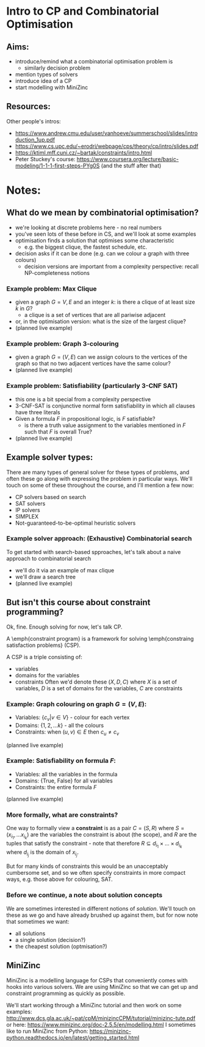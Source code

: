 # Intro to CP and Combinatorial Optimisation
## Aims:
- introduce/remind what a combinatorial optimisation problem is
    - similarly decision problem
- mention types of solvers
- introduce idea of a CP
- start modelling with MiniZinc

## Resources:

Other people's intros:
- https://www.andrew.cmu.edu/user/vanhoeve/summerschool/slides/introduction_1up.pdf
- https://www.cs.upc.edu/~erodri/webpage/cps/theory/cp/intro/slides.pdf
- https://ktiml.mff.cuni.cz/~bartak/constraints/intro.html
- Peter Stuckey's course: https://www.coursera.org/lecture/basic-modeling/1-1-1-first-steps-PYg0S (and the stuff after that)

# Notes:
## What do we mean by combinatorial optimisation?
- we're looking at discrete problems here - no real numbers
- you've seen lots of these before in CS, and we'll look at some examples
- optimisation finds a solution that optimises some characteristic
    - e.g. the biggest clique, the fastest schedule, etc.
- decision asks if it can be done (e.g. can we colour a graph with three colours)
    - decision versions are important from a complexity perspective: recall NP-completeness notions 

### Example problem: Max Clique
- given a graph $G = V, E$ and an integer $k$: is there a clique of at least size $k$ in $G$?
    - a clique is a set of vertices that are all pariwise adjacent
- or, in the optimisation version: what is the size of the largest clique?
- (planned live example)

### Example problem: Graph 3-colouring
- given a graph $G = (V, E)$ can we assign colours to the vertices of the graph so that no two adjacent vertices have the same colour?
- (planned live example)

### Example problem: Satisfiability (particularly 3-CNF SAT)
- this one is a bit special from a complexity perspective
- 3-CNF-SAT is conjunctive normal form satisfiability in which all clauses have three literals
- Given a formula $F$ in propositional logic, is $F$ satisfiable?
    - is there a truth value assignment to the variables mentioned in $F$ such that $F$ is overall True?
- (planned live example)


## Example solver types:
There are many types of general solver for these types of problems, and often these go along with expressing the problem in particular ways.  We'll touch on some of these throughout the course, and I'll mention a few now:
- CP solvers based on search
- SAT solvers
- IP solvers
- SIMPLEX
- Not-guaranteed-to-be-optimal heuristic solvers

### Example solver approach: (Exhaustive) Combinatorial search
To get started with search-based spproaches, let's talk about a naive approach to combinatorial search
- we'll do it via an example of max clique
- we'll draw a search tree
- (planned live example)

## But isn't this course about constraint programming?
Ok, fine.  Enough solving for now, let's talk CP.  

A \emph{constraint program} is a framework for solving \emph{constraing satisfaction problems} (CSP).  

A CSP is a triple consisting of:
- variables
- domains for the variables
- constraints
Often we'd denote these $(X, D, C)$ where $X$ is a set of variables, $D$ is a set of domains for the variables, $C$ are constraints 

### Example: Graph colouring on graph $G = (V, E)$:
- Variables: $\{c_v |  v \in V\}$ - colour for each vertex
- Domains: $\{1, 2, ... k\}$ - all the colours
- Constraints: when $(u, v) \in E$ then $c_u \neq c_v$

(planned live example)

### Example: Satisfiability on formula $F$:
- Variables: all the variables in the formula
- Domains: \{True, False\} for all variables
- Constraints: the entire formula $F$

(planned live example)

### More formally, what are constraints?
One way to formally view a **constraint** is as a pair $C = (S, R)$ where $S = (x_{i_1}, ... x_{i_k})$ are the variables the constraint is about (the scope), and $R$ are the tuples that satisfy the constraint - note that therefore 
$R \subseteq d_{i_1} \times ... \times d_{i_k}$ where $d_{i_j}$ is the domain of $x_{i_j}$.  

But for many kinds of constraints this would be an unacceptably cumbersome set, and so we often specify constraints in more compact ways, e.g. those above for colouring, SAT. 

### Before we continue, a note about solution concepts
We are sometimes interested in different notions of *solution*.  We'll touch on these as we go and have already brushed up against them, but for now note that sometimes we want:
- all solutions
- a single solution (decision?)
- the cheapest solution (optmisation?)

## MiniZinc
 MiniZinc is a modelling language for CSPs that conveniently comes with hooks into various solvers.  We are using MiniZinc so that we can get up and constraint programming as quickly as possible.  
 
We'll start working through a MiniZinc tutorial and then work on some examples:
http://www.dcs.gla.ac.uk/~pat/cpM/minizincCPM/tutorial/minizinc-tute.pdf
or here: https://www.minizinc.org/doc-2.5.5/en/modelling.html
I sometimes like to run MiniZinc from Python: https://minizinc-python.readthedocs.io/en/latest/getting_started.html





